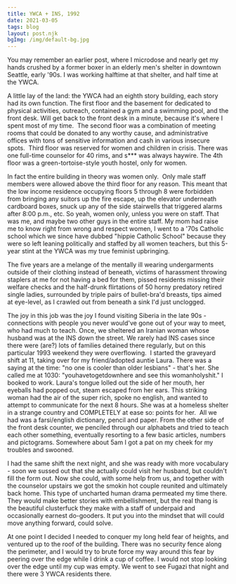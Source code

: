 ```yaml
---
title: YWCA + INS, 1992
date: 2021-03-05
tags: blog
layout: post.njk
bgImg: /img/default-bg.jpg
---
```

You may remember an earlier post, where I microdose and nearly get my hands crushed by a former boxer in an elderly men's shelter in downtown Seattle, early '90s. I was working halftime at that shelter, and half time at the YWCA.

A little lay of the land: the YWCA had an eighth story building, each story had its own function. The first floor and the basement for dedicated to physical activities, outreach, contained a gym and a swimming pool, and the front desk. Will get back to the front desk in a minute, because it's where I spent most of my time.  The second floor was a combination of meeting rooms that could be donated to any worthy cause, and administrative offices with tons of sensitive information and cash in various insecure spots.  Third floor was reserved for women and children in crisis. There was one full-time counselor for 40 rims, and s*** was always haywire. The 4th floor was a green-tortoise-style youth hostel, only for women.

In fact the entire building in theory was women only.  Only male staff members were allowed above the third floor for any reason. This meant that the low income residence occupying floors 5 through 8 were forbidden from bringing any suitors up the fire escape, up the elevator underneath cardboard boxes, snuck up any of the side stairwells that triggered alarms after 8:00 p.m., etc. So yeah, women only, unless you were on staff. That was me, and maybe two other guys in the entire staff. My mom had raise me to know right from wrong and respect women, I went to a '70s Catholic school which we since have dubbed "hippie Catholic School" because they were so left leaning politically and staffed by all women teachers, but this 5-year stint at the YWCA was my true feminist upbringing.

The five years are a melange of the mentally ill wearing undergarments outside of their clothing instead of beneath, victims of harassment throwing staplers at me for not having a bed for them, pissed residents missing their welfare checks and the half-drunk flirtations of 50 horny predatory retired single ladies, surrounded by triple pairs of bullet-bra'd breasts, tips aimed at eye-level, as I crawled out from beneath a sink I'd just unclogged.

The joy in this job was the joy I found visiting Siberia in the late 90s - connections with people you never would've gone out of your way to meet, who had much to teach. Once, we sheltered an Iranian woman whose husband was at the INS down the street. We rarely had INS cases since there were (are?) lots of families detained there regularly, but on this particular 1993 weekend they were overflowing.  I started the graveyard shift at 11, taking over for my friend/adopted auntie Laura. There was a saying at the time: "no one is cooler than older lesbians" - that's her. She called me at 1030: "youhavetogetdownhere and see this womanholyshit." I booked to work. Laura's tongue lolled out the side of her mouth, her eyeballs had popped out, steam escaped from her ears. This striking woman had the air of the super rich, spoke no english, and wanted to attempt to communicate for the next 8 hours. She was at a homeless shelter in a strange country and COMPLETELY at ease so: points for her.  All we had was a farsi/english dictionary, pencil and paper. From the other side of the front desk counter, we penciled through our alphabets and tried to teach each other something, eventually resorting to a few basic articles, numbers and pictograms. Somewhere about 5am I got a pat on my cheek for my troubles and swooned.

I had the same shift the next night, and she was ready with more vocabulary - soon we sussed out that she actually could visit her husband, but couldn't fill the form out. Now she could, with some help from us, and together with the counselor upstairs we got the smokin hot couple reunited and ultimately back home. This type of uncharted human drama permeated my time there. They would make better stories with embellishment, but the real thang is the beautiful clusterfuck they make with a staff of underpaid and occasionally earnest do-gooders. It put you into the mindset that will could move anything forward, could solve.

At one point I decided I needed to conquer my long held fear of heights, and ventured up to the roof of the building. There was no security fence along the perimeter, and I would try to brute force my way around this fear by peering over the edge while I drink a cup of coffee. I would not stop looking over the edge until my cup was empty. We went to see Fugazi that night and there were 3 YWCA residents there.

